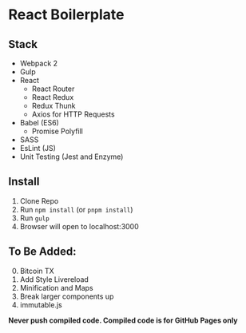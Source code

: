 # React Boilerplate

## Stack
* Webpack 2
* Gulp
* React
  * React Router
  * React Redux
  * Redux Thunk
  * Axios for HTTP Requests
* Babel (ES6)
  * Promise Polyfill
* SASS
* EsLint (JS)
* Unit Testing (Jest and Enzyme)

## Install
1. Clone Repo
2. Run `npm install` (or `pnpm install`)
3. Run `gulp`
4. Browser will open to localhost:3000

## To Be Added:
0. Bitcoin TX
1. Add Style Livereload
2. Minification and Maps
3. Break larger components up
4. immutable.js

**Never push compiled code. Compiled code is for GitHub Pages only**